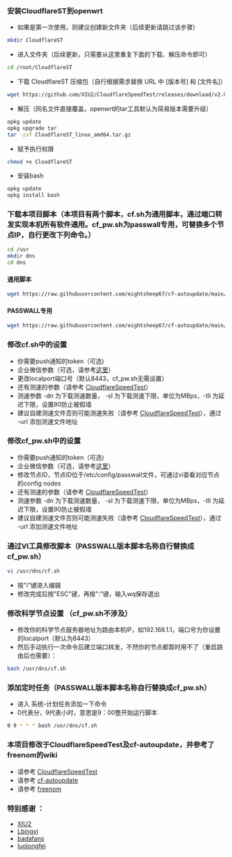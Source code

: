 ### 安装CloudflareST到openwrt
* 如果是第一次使用，则建议创建新文件夹（后续更新请跳过该步骤）
```Bash
mkdir CloudflareST
```

* 进入文件夹（后续更新，只需要从这里重复下面的下载、解压命令即可）
```Bash
cd /root/CloudflareST
```

* 下载 CloudflareST 压缩包（自行根据需求替换 URL 中 [版本号] 和 [文件名]）
```Bash
wget https://github.com/XIU2/CloudflareSpeedTest/releases/download/v2.0.3/CloudflareST_linux_amd64.tar.gz
```

* 解压（同名文件直接覆盖，openwrt的tar工具默认为简易版本需要升级）
```Bash
opkg update
opkg upgrade tar
tar -zxf CloudflareST_linux_amd64.tar.gz
```

* 赋予执行权限
```Bash
chmod +x CloudflareST
```

* 安装bash
```Bash
opkg update
opkg install bash
```

### 下载本项目脚本（本项目有两个脚本，cf.sh为通用脚本，通过端口转发实现本机所有软件通用。cf_pw.sh为passwall专用，可替换多个节点IP，自行更改下列命令。）
```Bash
cd /usr
mkdir dns
cd dns
```
#### 通用脚本
```Bash
wget https://raw.githubusercontent.com/eightsheep67/cf-autoupdate/main/cf.sh
```
#### PASSWALL专用
```Bash
wget https://raw.githubusercontent.com/eightsheep67/cf-autoupdate/main/cf_pw.sh
```

### 修改cf.sh中的设置
* 你需要push通知的token（可选)
* 企业微信参数（可选，请参考[这里](https://github.com/luolongfei/freenom/wiki/%E4%BC%81%E4%B8%9A%E5%BE%AE%E4%BF%A1)）
* 更改localport端口号（默认8443，cf_pw.sh无需设置）
* 还有测速的参数（请参考 [CloudflareSpeedTest](https://github.com/XIU2/CloudflareSpeedTest)）
* 测速参数 -dn 为下载测速数量， -sl 为下载测速下限，单位为MBps，-tll 为延迟下限，设置90防止被假墙
* 建议自建测速文件否则可能测速失败（请参考 [CloudflareSpeedTest](https://github.com/XIU2/CloudflareSpeedTest)），通过 -url 添加测速文件地址


### 修改cf_pw.sh中的设置
* 你需要push通知的token（可选)
* 企业微信参数（可选，请参考[这里](https://github.com/luolongfei/freenom/wiki/%E4%BC%81%E4%B8%9A%E5%BE%AE%E4%BF%A1)）
* 修改节点ID，节点ID位于/etc/config/passwall文件，可通过vi查看对应节点的config nodes
* 还有测速的参数（请参考 [CloudflareSpeedTest](https://github.com/XIU2/CloudflareSpeedTest)）
* 测速参数 -dn 为下载测速数量， -sl 为下载测速下限，单位为MBps，-tll 为延迟下限，设置90防止被假墙
* 建议自建测速文件否则可能测速失败（请参考 [CloudflareSpeedTest](https://github.com/XIU2/CloudflareSpeedTest)），通过 -url 添加测速文件地址


### 通过VI工具修改脚本（PASSWALL版本脚本名称自行替换成cf_pw.sh）
```Bash
vi /usr/dns/cf.sh
```
* 按"i"键进入编辑
* 修改完成后按"ESC"键，再按":"键，输入wq保存退出



### 修改科学节点设置 （cf_pw.sh不涉及）
* 修改你的科学节点服务器地址为路由本机IP，如192.168.1.1，端口号为你设置的localport（默认为8443）
* 然后手动执行一次命令后建立端口转发，不然你的节点都暂时用不了（重启路由后也需要）：
```Bash
bash /usr/dns/cf.sh
```



### 添加定时任务（PASSWALL版本脚本名称自行替换成cf_pw.sh）
* 进入 系统-计划任务添加一下命令
* 0代表分，9代表小时，意思是9：00整开始运行脚本
```Bash
0 9 * * * bash /usr/dns/cf.sh
```



### 本项目修改于CloudflareSpeedTest及cf-autoupdate，并参考了freenom的wiki
* 请参考 [CloudflareSpeedTest](https://github.com/XIU2/CloudflareSpeedTest)
* 请参考 [cf-autoupdate](https://github.com/Lbingyi/cf-autoupdate)
* 请参考 [freenom](https://github.com/luolongfei/freenom)

### 特别感谢 ：
* [XIU2](https://github.com/XIU2)
* [Lbingyi](https://github.com/Lbingyi)
* [badafans](https://github.com/badafans/better-cloudflare-ip)
* [luolongfei](https://github.com/luolongfei)
